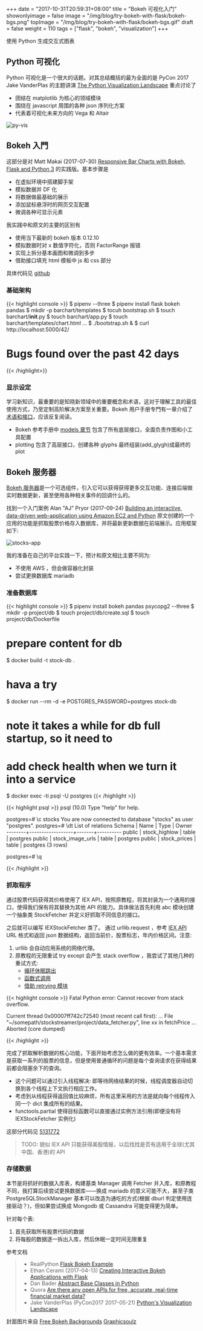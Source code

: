 +++
date = "2017-10-31T20:59:31+08:00"
title = "Bokeh 可视化入门"
showonlyimage = false
image = "/img/blog/try-bokeh-with-flask/bokeh-bgs.png"
topImage = "/img/blog/try-bokeh-with-flask/bokeh-bgs.gif"
draft = false
weight = 110
tags = ["flask", "bokeh", "visualization"]
+++

使用 Python 生成交互式图表
<!--more-->

## Python 可视化

Python 可视化是一个很大的话题。对其总结概括的最为全面的是 PyCon 2017 Jake VanderPlas 的主题讲演 [The Python Visualization Landscape](https://youtu.be/FytuB8nFHPQ) 重点讨论了

- 团结在 matplotlib 为核心的领域模块
- 围绕在 javascript 周围的各种 json 序列化方案
- 代表着可视化未来方向的 Vega 和 Altair 

<img alt="py-vis" src="/img/blog/try-bokeh-with-flask/py-vis.png" class="img-responsive">

## Bokeh 入門

这部分是对 Matt Makai (2017-07-30) [Responsive Bar Charts with Bokeh, Flask and Python 3](https://www.fullstackpython.com/blog/responsive-bar-charts-bokeh-flask-python-3.html) 的实践版。基本步骤是

- 在虚拟环境中搭建脚手架
- 模拟数据并 DF 化
- 将数据做最基础的展示
- 添加鼠标悬浮时的网页交互配置
- 微调各种可显示元素

我实践中和原文的主要的区别有

- 使用当下最新的 bokeh 版本 0.12.10
- 模拟数据时对 x 数值字符化，否则 FactorRange 报错
- 实现上拆分基本画图和微调到多步
- 借助接口填充 html 模板中 js 和 css 部分

具体代码见 [github](https://github.com/wushuzh/barchart)

### 基础架构

{{< highlight console >}}
$ pipenv --three
$ pipenv install flask bokeh pandas
$ mkdir -p barchart/templates
$ tocuh bootstrap.sh
$ touch barchart/__init__.py
$ touch barchart/app.py
$ touch barchart/templates/chart.html
...
$ ./bootstrap.sh &
$ curl http://localhost:5000/42/
<!DOCTYPE html>
<html>
    <head>
        <title>Bar charts with Bokeh!</title>
    </head>
    <body>
        <h1>Bugs found over the past 42 days</h1>
    </body>
</html>

{{< /highlight>}}

### 显示设定

学习新知识，最重要的是知晓新领域中的重要概念和术语，这对于理解工具的最佳使用方式，乃至定制高阶解决方案至关重要。Bokeh 用户手册专門有一章介绍了[术语和接口](https://bokeh.pydata.org/en/latest/docs/user_guide/concepts.html)，应该反复阅读。

- Bokeh 参考手册中 [models 章节](https://bokeh.pydata.org/en/latest/docs/reference/models.html) 包含了所有底层接口，全面负责作图和小工具配置
- plotting 包含了高层接口，创建各种 glyphs 最终组装(add_glygh)成最终的 plot

## Bokeh 服务器

[Bokeh 服务器](https://bokeh.pydata.org/en/latest/docs/user_guide/server.html)是一个可选组件，引入它可以获得获得更多交互功能、连接后端做实时数据更新，甚至使用各种相关事件的回调什么的。

找到一个入门案例 Alan "AJ" Pryor (2017-09-24) [Building an interactive, data-driven web-application using Amazon EC2 and Python](http://alanpryorjr.com/2017-09-24-stockstreamer/) 原文创建的一个应用的功能是抓取股票价格存入数据库，并将最新更新数据在前端展示。应用框架如下:

<img alt="stocks-app" src="/img/blog/try-bokeh-with-flask/stocks-app.png" class="img-responsive">

我的准备在自己的平台实践一下，预计和原文相比主要不同为:

- 不使用 AWS ，但会做容器化封装
- 尝试更换数据库 mariadb

### 准备数据库

{{< highlight console >}}
$ pipenv install bokeh pandas psycopg2 --three
$ mkdir -p project/db
$ touch project/db/create.sql
$ touch project/db/Dockerfile
# prepare content for db

$ docker build -t stock-db .
# hava a try
$ docker run --rm -d -e POSTGRES_PASSWORD=postgres stock-db
<hash-id>
# note it takes a while for db full startup, so it need to 
#   add check health when we turn it into a service 

$ docker exec -ti <hash-id> psql -U postgres
{{< /highlight >}}

{{< highlight psql >}}
psql (10.0)
Type "help" for help.

postgres=# \c stocks
You are now connected to database "stocks" as user "postgres".
postgres=# \dt
              List of relations
 Schema |       Name       | Type  |  Owner   
--------+------------------+-------+----------
 public | stock_highlow    | table | postgres
 public | stock_image_urls | table | postgres
 public | stock_prices     | table | postgres
(3 rows)

postgres=# \q

{{< /highlight >}}

### 抓取程序

通过股票代码获得其价格使用了 IEX API，按照原教程，将其封装为一个通用的接口，使得我们保有将其替换为其他 API 的能力。具体做法首先利用 abc 模块创建一个抽象类 StockFetcher 并定义好抓取不同信息的接口。

之后就可以编写 IEXStockFetcher 类了。 通过 urllib.request ，参考 [IEX API](https://iextrading.com/developer/docs) URL 格式和返回 json 数据结构，返回当前价，股票标志，年内价格区间。注意:

1. urllib 会自动应用系统的网络代理。
2. 原教程的无限重试 try except 会产生 stack overflow ，我尝试了其他几种的重试方式:
    - [循环休眠跳出](https://github.com/wushuzh/stockstreamer/commit/995bfa2c73fac357c270102c59092695912b6ce7)
    - [函数式调用](https://github.com/wushuzh/stockstreamer/commit/2f6aef5011b31a7ce2b223d45f7f9bb9663045c4)
    - [借助 retrying 模块](https://github.com/wushuzh/stockstreamer/commit/54ff0d2474ec20583b91d05fd7f3a0b039745ea4)

{{< highlight console >}}
Fatal Python error: Cannot recover from stack overflow.

Current thread 0x00007ff742c72540 (most recent call first):
  ...
  File "~/somepath/stockstreamer/project/data_fetcher.py", line xx in fetchPrice
  ...
Aborted (core dumped)

{{< /highlight >}}

完成了抓取解析数据的核心功能，下面开始考虑怎么做的更有效率。一个基本需求是获取一系列的股票的信息，但是使用普通循环的问题是每个查询请求在获得结果前都会阻塞余下的查询。

- 这个问题可以通过引入线程解决: 即等待网络结果的时候，线程调度器自动切换到各个线程上下文执行相应工作。
- 考虑到从线程获得返回值比较麻烦，所有这里采用的方法是就向每个线程传入同一个 dict 集成所有的结果。
- functools.partial 使得目标函数可以直接通过实例方法引用(即便没有将 IEXStockFetcher 实例化)

这部分代码见 [5131772](https://github.com/wushuzh/stockstreamer/commit/513177294464dcf6f8f3a7a214efb927ad61c15a)

> TODO: 貌似 IEX API 只能获得美股情报，以后找找是否有适用于全球(尤其中国、香港)的 API

### 存储数据

本节是将抓好的数据入库表，构建基类 Manager 调用 Fetcher 并入库，和原教程不同，我打算后续尝试更换数据库——换成 mariadb 的意义可能不大，甚至子类 PostgreSQLStockManager 基本可以改造为通吃的方式(根据 dburl 判定使用连接驱动？)，但如果尝试换成 Mongodb 或 Cassandra 可能变得更为简单。

针对每个表:

1. 首先获取所有股票代码的数据
2. 将每股的数据逐一拆出入库，然后休眠一定时间无限重复

参考文档

> - RealPython [Flask Bokeh Example](https://github.com/realpython/flask-bokeh-example/)
> - Ethan Cerami (2017-04-13) [Creating Interactive Bokeh Applications with Flask](http://biobits.org/bokeh-flask.html)
> - Dan Bader [Abstract Base Classes in Python](https://dbader.org/blog/abstract-base-classes-in-python)
> - Quora [Are there any open APIs for free, accurate, real-time financial market data?](https://www.quora.com/Are-there-any-open-APIs-for-free-accurate-real-time-financial-market-data)
> - Jake VanderPlas (PyCon2017 2017-05-21) [Python's Visualization Landscape](https://speakerdeck.com/jakevdp/pythons-visualization-landscape-pycon-2017)

封面图片来自 [Free Bokeh Backgrounds](https://dribbble.com/shots/2056186-Free-Bokeh-Backgrounds) <a href="https://dribbble.com/Graphicsoulz"><i class="fa fa-dribbble" aria-hidden="true"></i> Graphicsoulz</a>
